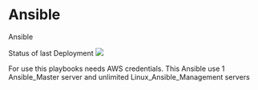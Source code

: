 # Ansible
Ansible

Status of last Deployment
<img src="https://github.com/Grigoryan-not-available/LearnGitWithGitActions/workflows/test-GitHub-Actions/badge.svg?branch=master"><br>

For use this playbooks needs AWS credentials.
This Ansible use 1 Ansible_Master server and unlimited Linux_Ansible_Management servers
